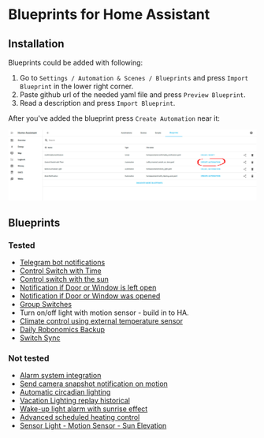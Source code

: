 # Blueprints for Home Assistant
## Installation
Blueprints could be added with following:

1. Go to `Settings / Automation & Scenes / Blueprints` and press `Import Blueprint` in the lower right corner.
2. Paste github url of the needed yaml file and press `Preview Blueprint`.
3. Read a description and press `Import Blueprint`.

After you've added the blueprint press `Create Automation` near it:

![blueprints](./media/blueprints.jpg)

## Blueprints

### Tested

- [Telegram bot notifications](./telegram-bot-notification/README.md)
- [Control Switch with Time](./switch-on-time/README.md)
- [Control switch with the sun](./sun-switch/README.md)
- [Notification if Door or Window is left open](./door-left-open/README.md)
- [Notification if Door or Window was opened](./door-opened-notifications/README.md)
- [Group Switches](./group-switch/README.md)
- Turn on/off light with motion sensor - build in to HA.
- [Climate control using external temperature sensor](./climate-control/README.md)
- [Daily Robonomics Backup](./daily-robonomics-backup/README.md)
- [Switch Sync](./sync-switches/README.md)

### Not tested

- [Alarm system integration](https://github.com/nielsfaber/alarmo)
- [Send camera snapshot notification on motion](https://community.home-assistant.io/t/send-camera-snapshot-notification-on-motion/254565)
- [Automatic circadian lighting](https://community.home-assistant.io/t/automatic-circadian-lighting-match-your-lights-color-temperature-to-the-sun/472105)
- [Vacation Lighting replay historical](https://community.home-assistant.io/t/vacation-lighting-replay-historical-lighting/282435)
- [Wake-up light alarm with sunrise effect](https://community.home-assistant.io/t/wake-up-light-alarm-with-sunrise-effect/255193)
- [Advanced scheduled heating control](https://community.home-assistant.io/t/advanced-scheduled-heating-control/469873)
- [Sensor Light - Motion Sensor - Sun Elevation](https://community.home-assistant.io/t/sensor-light-motion-sensor-sun-elevation-lux-value-scenes-time/481048)